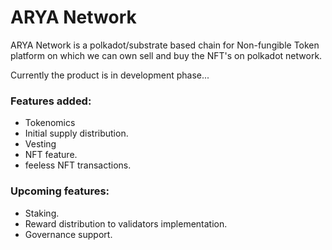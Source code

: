 # ARYA Network

ARYA Network is a polkadot/substrate based chain for Non-fungible Token platform on which we can own sell and buy the 
NFT's on polkadot network.

Currently the product is in development phase...

### Features added:
* Tokenomics
* Initial supply distribution.
* Vesting
* NFT feature.
* feeless NFT transactions.

### Upcoming features:
* Staking.
* Reward distribution to validators implementation.
* Governance support.
